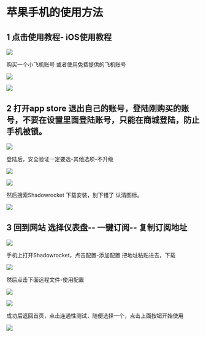 # 苹果手机的使用方法

## 1 点击使用教程- iOS使用教程

![](https://img.aliyun666.top/ios1.png)

购买一个小飞机账号 或者使用免费提供的飞机账号

![](https://img.aliyun666.top/ios2.png)

![](https://img.aliyun666.top/ios3.png)

## 2 打开**app store** 退出自己的账号，登陆刚购买的账号，不要在设置里面登陆账号，只能在商城登陆，防止手机被锁。

![](https://img.aliyun666.top/ios4.png)

登陆后，安全验证一定要选-其他选项-不升级

![](https://img.aliyun666.top/ios5.png)

![](https://img.aliyun666.top/ios6.png)

然后搜索Shadowrocket 下载安装，别下错了 认清图标。

![](https://img.aliyun666.top/ios7.png)

## 3 回到网站 选择仪表盘-- 一键订阅-- 复制订阅地址

![](https://img.aliyun666.top/ios8.png)

手机上打开Shadowrocket，点击配置-添加配置 把地址粘贴进去，下载

![](https://img.aliyun666.top/ios9.png)

然后点击下面远程文件-使用配置

![](https://img.aliyun666.top/ios10.png)

![](https://img.aliyun666.top/ios11.png)

成功后返回首页，点击连通性测试，随便选择一个，点击上面按钮开始使用

![](https://img.aliyun666.top/ios12.png)
